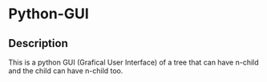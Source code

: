 # Python-GUI

## Description

This is a python GUI (Grafical User Interface) of a tree that can have n-child and the child can have n-child too.
